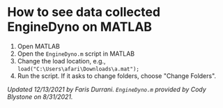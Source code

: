 # How to see data collected EngineDyno on MATLAB

1. Open MATLAB
2. Open the `EngineDyno.m` script in MATLAB
3. Change the load location, e.g., `load("C:\Users\afari\Downloads\a.mat");`
4. Run the script. If it asks to change folders, choose "Change Folders".

_Updated 12/13/2021 by Faris Durrani.
`EngineDyno.m` provided by Cody Blystone on 8/31/2021._
